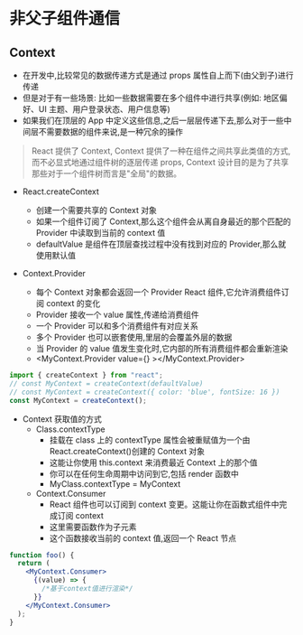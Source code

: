 # 非父子组件通信

## Context

- 在开发中,比较常见的数据传递方式是通过 props 属性自上而下(由父到子)进行传递
- 但是对于有一些场景: 比如一些数据需要在多个组件中进行共享(例如: 地区偏好、UI 主题、用户登录状态、用户信息等)
- 如果我们在顶层的 App 中定义这些信息,之后一层层传递下去,那么对于一些中间层不需要数据的组件来说,是一种冗余的操作

> React 提供了 Context, Context 提供了一种在组件之间共享此类值的方式,而不必显式地通过组件树的逐层传递 props, Context 设计目的是为了共享那些对于一个组件树而言是"全局"的数据。

- React.createContext

  - 创建一个需要共享的 Context 对象
  - 如果一个组件订阅了 Context,那么这个组件会从离自身最近的那个匹配的 Provider 中读取到当前的 context 值
  - defaultValue 是组件在顶层查找过程中没有找到对应的 Provider,那么就使用默认值

- Context.Provider
  - 每个 Context 对象都会返回一个 Provider React 组件,它允许消费组件订阅 context 的变化
  - Provider 接收一个 value 属性,传递给消费组件
  - 一个 Provider 可以和多个消费组件有对应关系
  - 多个 Provider 也可以嵌套使用,里层的会覆盖外层的数据
  - 当 Provider 的 value 值发生变化时,它内部的所有消费组件都会重新渲染
  - <MyContext.Provider value={} ></MyContext.Provider>

```js
import { createContext } from "react";
// const MyContext = createContext(defaultValue)
// const MyContext = createContext({ color: 'blue', fontSize: 16 })
const MyContext = createContext();
```

- Context 获取值的方式
  - Class.contextType
    - 挂载在 class 上的 contextType 属性会被重赋值为一个由 React.createContext()创建的 Context 对象
    - 这能让你使用 this.context 来消费最近 Context 上的那个值
    - 你可以在任何生命周期中访问到它,包括 render 函数中
    - MyClass.contextType = MyContext
  - Context.Consumer
    - React 组件也可以订阅到 context 变更。这能让你在函数式组件中完成订阅 context
    - 这里需要函数作为子元素
    - 这个函数接收当前的 context 值,返回一个 React 节点

```jsx
function foo() {
  return (
    <MyContext.Consumer>
      {(value) => {
        /*基于context值进行渲染*/
      }}
    </MyContext.Consumer>
  );
}
```
